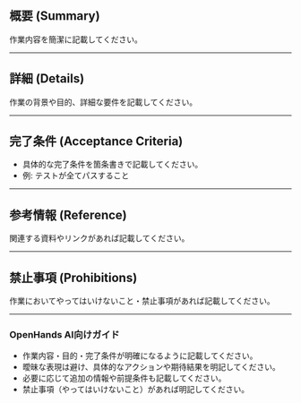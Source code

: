 ## 概要 (Summary)
作業内容を簡潔に記載してください。

---

## 詳細 (Details)
作業の背景や目的、詳細な要件を記載してください。

---

## 完了条件 (Acceptance Criteria)
- 具体的な完了条件を箇条書きで記載してください。
- 例: テストが全てパスすること

---

## 参考情報 (Reference)
関連する資料やリンクがあれば記載してください。

---

## 禁止事項 (Prohibitions)
作業においてやってはいけないこと・禁止事項があれば記載してください。

---

### OpenHands AI向けガイド
- 作業内容・目的・完了条件が明確になるように記載してください。
- 曖昧な表現は避け、具体的なアクションや期待結果を明記してください。
- 必要に応じて追加の情報や前提条件も記載してください。
- 禁止事項（やってはいけないこと）があれば明記してください。
